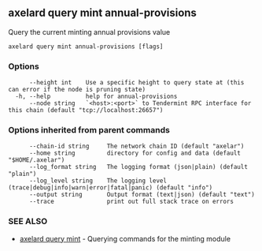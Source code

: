 ## axelard query mint annual-provisions

Query the current minting annual provisions value

```
axelard query mint annual-provisions [flags]
```

### Options

```
      --height int    Use a specific height to query state at (this can error if the node is pruning state)
  -h, --help          help for annual-provisions
      --node string   `<host>:<port>` to Tendermint RPC interface for this chain (default "tcp://localhost:26657")
```

### Options inherited from parent commands

```
      --chain-id string     The network chain ID (default "axelar")
      --home string         directory for config and data (default "$HOME/.axelar")
      --log_format string   The logging format (json|plain) (default "plain")
      --log_level string    The logging level (trace|debug|info|warn|error|fatal|panic) (default "info")
      --output string       Output format (text|json) (default "text")
      --trace               print out full stack trace on errors
```

### SEE ALSO

- [axelard query mint](/cli-docs/v0_31_2/axelard_query_mint) - Querying commands for the minting module

